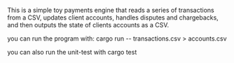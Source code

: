 This is a simple toy payments engine that reads a series of transactions
from a CSV, updates client accounts, handles disputes and chargebacks, and then outputs the
state of clients accounts as a CSV.


you can run the program with:
cargo run -- transactions.csv > accounts.csv

you can also run the unit-test with 
cargo test